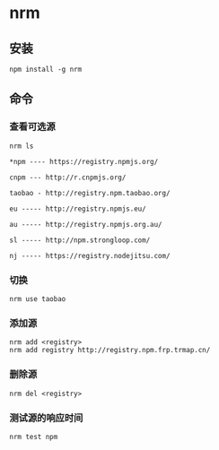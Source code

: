 # nrm

## 安装

```shell
npm install -g nrm
```

## 命令

### 查看可选源

```shell
nrm ls                                                                                                                                   
*npm ---- https://registry.npmjs.org/

cnpm --- http://r.cnpmjs.org/

taobao - http://registry.npm.taobao.org/

eu ----- http://registry.npmjs.eu/

au ----- http://registry.npmjs.org.au/

sl ----- http://npm.strongloop.com/

nj ----- https://registry.nodejitsu.com/
```

### 切换

```shell
nrm use taobao
```

### 添加源

```shell
nrm add <registry>
nrm add registry http://registry.npm.frp.trmap.cn/
```

### 删除源

```shell
nrm del <registry>
```

### 测试源的响应时间

```shell
nrm test npm  
```
